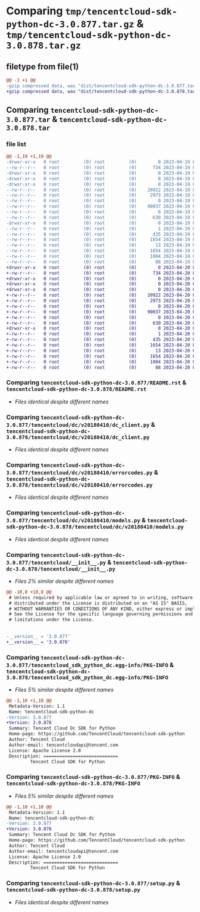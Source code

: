# Comparing `tmp/tencentcloud-sdk-python-dc-3.0.877.tar.gz` & `tmp/tencentcloud-sdk-python-dc-3.0.878.tar.gz`

## filetype from file(1)

```diff
@@ -1 +1 @@
-gzip compressed data, was "dist/tencentcloud-sdk-python-dc-3.0.877.tar", last modified: Wed Apr 19 09:12:26 2023, max compression
+gzip compressed data, was "dist/tencentcloud-sdk-python-dc-3.0.878.tar", last modified: Thu Apr 20 00:26:15 2023, max compression
```

## Comparing `tencentcloud-sdk-python-dc-3.0.877.tar` & `tencentcloud-sdk-python-dc-3.0.878.tar`

### file list

```diff
@@ -1,19 +1,19 @@
-drwxr-xr-x   0 root         (0) root         (0)        0 2023-04-19 09:12:26.000000 tencentcloud-sdk-python-dc-3.0.877/
--rw-r--r--   0 root         (0) root         (0)      734 2023-04-19 09:12:26.000000 tencentcloud-sdk-python-dc-3.0.877/README.rst
-drwxr-xr-x   0 root         (0) root         (0)        0 2023-04-19 09:12:26.000000 tencentcloud-sdk-python-dc-3.0.877/tencentcloud/
-drwxr-xr-x   0 root         (0) root         (0)        0 2023-04-19 09:12:26.000000 tencentcloud-sdk-python-dc-3.0.877/tencentcloud/dc/
-drwxr-xr-x   0 root         (0) root         (0)        0 2023-04-19 09:12:26.000000 tencentcloud-sdk-python-dc-3.0.877/tencentcloud/dc/v20180410/
--rw-r--r--   0 root         (0) root         (0)    20922 2023-04-19 09:12:26.000000 tencentcloud-sdk-python-dc-3.0.877/tencentcloud/dc/v20180410/dc_client.py
--rw-r--r--   0 root         (0) root         (0)     2973 2023-04-19 09:12:26.000000 tencentcloud-sdk-python-dc-3.0.877/tencentcloud/dc/v20180410/errorcodes.py
--rw-r--r--   0 root         (0) root         (0)        0 2023-04-19 09:12:26.000000 tencentcloud-sdk-python-dc-3.0.877/tencentcloud/dc/v20180410/__init__.py
--rw-r--r--   0 root         (0) root         (0)    90037 2023-04-19 09:12:26.000000 tencentcloud-sdk-python-dc-3.0.877/tencentcloud/dc/v20180410/models.py
--rw-r--r--   0 root         (0) root         (0)        0 2023-04-19 09:12:26.000000 tencentcloud-sdk-python-dc-3.0.877/tencentcloud/dc/__init__.py
--rw-r--r--   0 root         (0) root         (0)      630 2023-04-19 09:12:26.000000 tencentcloud-sdk-python-dc-3.0.877/tencentcloud/__init__.py
-drwxr-xr-x   0 root         (0) root         (0)        0 2023-04-19 09:12:26.000000 tencentcloud-sdk-python-dc-3.0.877/tencentcloud_sdk_python_dc.egg-info/
--rw-r--r--   0 root         (0) root         (0)        1 2023-04-19 09:12:26.000000 tencentcloud-sdk-python-dc-3.0.877/tencentcloud_sdk_python_dc.egg-info/dependency_links.txt
--rw-r--r--   0 root         (0) root         (0)      435 2023-04-19 09:12:26.000000 tencentcloud-sdk-python-dc-3.0.877/tencentcloud_sdk_python_dc.egg-info/SOURCES.txt
--rw-r--r--   0 root         (0) root         (0)     1654 2023-04-19 09:12:26.000000 tencentcloud-sdk-python-dc-3.0.877/tencentcloud_sdk_python_dc.egg-info/PKG-INFO
--rw-r--r--   0 root         (0) root         (0)       13 2023-04-19 09:12:26.000000 tencentcloud-sdk-python-dc-3.0.877/tencentcloud_sdk_python_dc.egg-info/top_level.txt
--rw-r--r--   0 root         (0) root         (0)     1654 2023-04-19 09:12:26.000000 tencentcloud-sdk-python-dc-3.0.877/PKG-INFO
--rw-r--r--   0 root         (0) root         (0)     1004 2023-04-19 09:12:26.000000 tencentcloud-sdk-python-dc-3.0.877/setup.py
--rw-r--r--   0 root         (0) root         (0)       88 2023-04-19 09:12:26.000000 tencentcloud-sdk-python-dc-3.0.877/setup.cfg
+drwxr-xr-x   0 root         (0) root         (0)        0 2023-04-20 00:26:15.000000 tencentcloud-sdk-python-dc-3.0.878/
+-rw-r--r--   0 root         (0) root         (0)      734 2023-04-20 00:26:15.000000 tencentcloud-sdk-python-dc-3.0.878/README.rst
+drwxr-xr-x   0 root         (0) root         (0)        0 2023-04-20 00:26:15.000000 tencentcloud-sdk-python-dc-3.0.878/tencentcloud/
+drwxr-xr-x   0 root         (0) root         (0)        0 2023-04-20 00:26:15.000000 tencentcloud-sdk-python-dc-3.0.878/tencentcloud/dc/
+drwxr-xr-x   0 root         (0) root         (0)        0 2023-04-20 00:26:15.000000 tencentcloud-sdk-python-dc-3.0.878/tencentcloud/dc/v20180410/
+-rw-r--r--   0 root         (0) root         (0)    20922 2023-04-20 00:26:15.000000 tencentcloud-sdk-python-dc-3.0.878/tencentcloud/dc/v20180410/dc_client.py
+-rw-r--r--   0 root         (0) root         (0)     2973 2023-04-20 00:26:15.000000 tencentcloud-sdk-python-dc-3.0.878/tencentcloud/dc/v20180410/errorcodes.py
+-rw-r--r--   0 root         (0) root         (0)        0 2023-04-20 00:26:15.000000 tencentcloud-sdk-python-dc-3.0.878/tencentcloud/dc/v20180410/__init__.py
+-rw-r--r--   0 root         (0) root         (0)    90037 2023-04-20 00:26:15.000000 tencentcloud-sdk-python-dc-3.0.878/tencentcloud/dc/v20180410/models.py
+-rw-r--r--   0 root         (0) root         (0)        0 2023-04-20 00:26:15.000000 tencentcloud-sdk-python-dc-3.0.878/tencentcloud/dc/__init__.py
+-rw-r--r--   0 root         (0) root         (0)      630 2023-04-20 00:26:15.000000 tencentcloud-sdk-python-dc-3.0.878/tencentcloud/__init__.py
+drwxr-xr-x   0 root         (0) root         (0)        0 2023-04-20 00:26:15.000000 tencentcloud-sdk-python-dc-3.0.878/tencentcloud_sdk_python_dc.egg-info/
+-rw-r--r--   0 root         (0) root         (0)        1 2023-04-20 00:26:15.000000 tencentcloud-sdk-python-dc-3.0.878/tencentcloud_sdk_python_dc.egg-info/dependency_links.txt
+-rw-r--r--   0 root         (0) root         (0)      435 2023-04-20 00:26:15.000000 tencentcloud-sdk-python-dc-3.0.878/tencentcloud_sdk_python_dc.egg-info/SOURCES.txt
+-rw-r--r--   0 root         (0) root         (0)     1654 2023-04-20 00:26:15.000000 tencentcloud-sdk-python-dc-3.0.878/tencentcloud_sdk_python_dc.egg-info/PKG-INFO
+-rw-r--r--   0 root         (0) root         (0)       13 2023-04-20 00:26:15.000000 tencentcloud-sdk-python-dc-3.0.878/tencentcloud_sdk_python_dc.egg-info/top_level.txt
+-rw-r--r--   0 root         (0) root         (0)     1654 2023-04-20 00:26:15.000000 tencentcloud-sdk-python-dc-3.0.878/PKG-INFO
+-rw-r--r--   0 root         (0) root         (0)     1004 2023-04-20 00:26:15.000000 tencentcloud-sdk-python-dc-3.0.878/setup.py
+-rw-r--r--   0 root         (0) root         (0)       88 2023-04-20 00:26:15.000000 tencentcloud-sdk-python-dc-3.0.878/setup.cfg
```

### Comparing `tencentcloud-sdk-python-dc-3.0.877/README.rst` & `tencentcloud-sdk-python-dc-3.0.878/README.rst`

 * *Files identical despite different names*

### Comparing `tencentcloud-sdk-python-dc-3.0.877/tencentcloud/dc/v20180410/dc_client.py` & `tencentcloud-sdk-python-dc-3.0.878/tencentcloud/dc/v20180410/dc_client.py`

 * *Files identical despite different names*

### Comparing `tencentcloud-sdk-python-dc-3.0.877/tencentcloud/dc/v20180410/errorcodes.py` & `tencentcloud-sdk-python-dc-3.0.878/tencentcloud/dc/v20180410/errorcodes.py`

 * *Files identical despite different names*

### Comparing `tencentcloud-sdk-python-dc-3.0.877/tencentcloud/dc/v20180410/models.py` & `tencentcloud-sdk-python-dc-3.0.878/tencentcloud/dc/v20180410/models.py`

 * *Files identical despite different names*

### Comparing `tencentcloud-sdk-python-dc-3.0.877/tencentcloud/__init__.py` & `tencentcloud-sdk-python-dc-3.0.878/tencentcloud/__init__.py`

 * *Files 2% similar despite different names*

```diff
@@ -10,8 +10,8 @@
 # Unless required by applicable law or agreed to in writing, software
 # distributed under the License is distributed on an "AS IS" BASIS,
 # WITHOUT WARRANTIES OR CONDITIONS OF ANY KIND, either express or implied.
 # See the License for the specific language governing permissions and
 # limitations under the License.
 
 
-__version__ = '3.0.877'
+__version__ = '3.0.878'
```

### Comparing `tencentcloud-sdk-python-dc-3.0.877/tencentcloud_sdk_python_dc.egg-info/PKG-INFO` & `tencentcloud-sdk-python-dc-3.0.878/tencentcloud_sdk_python_dc.egg-info/PKG-INFO`

 * *Files 5% similar despite different names*

```diff
@@ -1,10 +1,10 @@
 Metadata-Version: 1.1
 Name: tencentcloud-sdk-python-dc
-Version: 3.0.877
+Version: 3.0.878
 Summary: Tencent Cloud Dc SDK for Python
 Home-page: https://github.com/TencentCloud/tencentcloud-sdk-python
 Author: Tencent Cloud
 Author-email: tencentcloudapi@tencent.com
 License: Apache License 2.0
 Description: ============================
         Tencent Cloud SDK for Python
```

### Comparing `tencentcloud-sdk-python-dc-3.0.877/PKG-INFO` & `tencentcloud-sdk-python-dc-3.0.878/PKG-INFO`

 * *Files 5% similar despite different names*

```diff
@@ -1,10 +1,10 @@
 Metadata-Version: 1.1
 Name: tencentcloud-sdk-python-dc
-Version: 3.0.877
+Version: 3.0.878
 Summary: Tencent Cloud Dc SDK for Python
 Home-page: https://github.com/TencentCloud/tencentcloud-sdk-python
 Author: Tencent Cloud
 Author-email: tencentcloudapi@tencent.com
 License: Apache License 2.0
 Description: ============================
         Tencent Cloud SDK for Python
```

### Comparing `tencentcloud-sdk-python-dc-3.0.877/setup.py` & `tencentcloud-sdk-python-dc-3.0.878/setup.py`

 * *Files identical despite different names*

